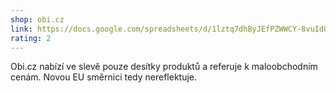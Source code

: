 ```yaml
---
shop: obi.cz
link: https://docs.google.com/spreadsheets/d/1lztq7dhByJEfPZWWCY-8vuId01uCpagCREJQYndQCno/edit?usp=sharing
rating: 2
---
```


Obi.cz nabízí ve slevě pouze desítky produktů a referuje k maloobchodním cenám. Novou EU směrnici tedy nereflektuje.
